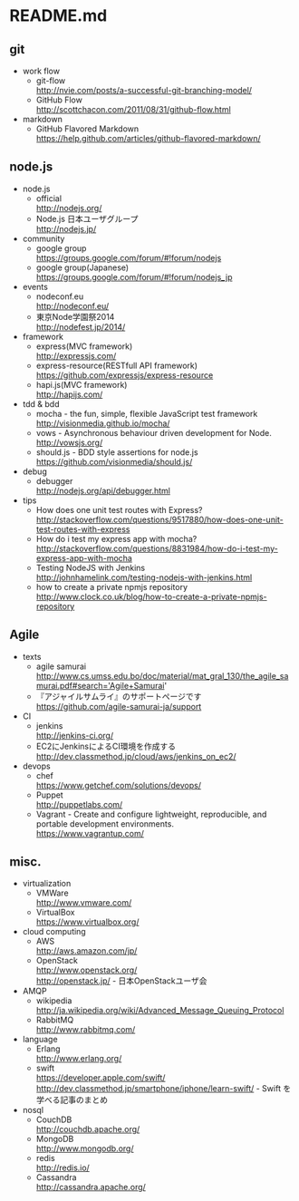 # README.md

## git

- work flow  
  - git-flow  
    http://nvie.com/posts/a-successful-git-branching-model/
  - GitHub Flow  
    http://scottchacon.com/2011/08/31/github-flow.html
- markdown
  - GitHub Flavored Markdown  
    https://help.github.com/articles/github-flavored-markdown/

## node.js

- node.js
  - official  
    http://nodejs.org/
  - Node.js 日本ユーザグループ  
    http://nodejs.jp/
- community
  - google group  
    https://groups.google.com/forum/#!forum/nodejs
  - google group(Japanese)  
    https://groups.google.com/forum/#!forum/nodejs_jp
- events
  - nodeconf.eu  
    http://nodeconf.eu/
  - 東京Node学園祭2014  
    http://nodefest.jp/2014/
- framework
  - express(MVC framework)  
    http://expressjs.com/
  - express-resource(RESTfull API framework)  
    https://github.com/expressjs/express-resource
  - hapi.js(MVC framework)  
    http://hapijs.com/
- tdd & bdd
  - mocha - the fun, simple, flexible JavaScript test framework  
    http://visionmedia.github.io/mocha/
  - vows - Asynchronous behaviour driven development for Node.  
    http://vowsjs.org/
  - should.js - BDD style assertions for node.js  
    https://github.com/visionmedia/should.js/
- debug
  - debugger  
    http://nodejs.org/api/debugger.html
- tips
  - How does one unit test routes with Express?  
    http://stackoverflow.com/questions/9517880/how-does-one-unit-test-routes-with-express
  - How do i test my express app with mocha?  
    http://stackoverflow.com/questions/8831984/how-do-i-test-my-express-app-with-mocha
  - Testing NodeJS with Jenkins  
    http://johnhamelink.com/testing-nodejs-with-jenkins.html
  - how to create a private npmjs repository  
    http://www.clock.co.uk/blog/how-to-create-a-private-npmjs-repository

## Agile

- texts
  - agile samurai  
    http://www.cs.umss.edu.bo/doc/material/mat_gral_130/the_agile_samurai.pdf#search='Agile+Samurai'
  - 『アジャイルサムライ』のサポートページです  
    https://github.com/agile-samurai-ja/support
- CI
  - jenkins  
    http://jenkins-ci.org/
  - EC2にJenkinsによるCI環境を作成する  
    http://dev.classmethod.jp/cloud/aws/jenkins_on_ec2/
- devops
  - chef  
    https://www.getchef.com/solutions/devops/
  - Puppet  
    http://puppetlabs.com/
  - Vagrant - Create and configure lightweight, reproducible, and portable development environments.  
    https://www.vagrantup.com/

## misc.

- virtualization
  - VMWare  
    http://www.vmware.com/
  - VirtualBox  
    https://www.virtualbox.org/
- cloud computing
  - AWS  
    http://aws.amazon.com/jp/
  - OpenStack  
    http://www.openstack.org/  
    http://openstack.jp/ - 日本OpenStackユーザ会
- AMQP
  - wikipedia  
    http://ja.wikipedia.org/wiki/Advanced_Message_Queuing_Protocol
  - RabbitMQ  
    http://www.rabbitmq.com/
- language
  - Erlang  
    http://www.erlang.org/
  - swift  
    https://developer.apple.com/swift/  
    http://dev.classmethod.jp/smartphone/iphone/learn-swift/ - Swift を学べる記事のまとめ
- nosql
  - CouchDB  
    http://couchdb.apache.org/
  - MongoDB  
    http://www.mongodb.org/
  - redis  
    http://redis.io/
  - Cassandra  
    http://cassandra.apache.org/
